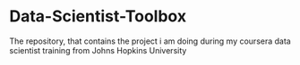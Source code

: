 # Data-Scientist-Toolbox
The repository, that contains the project i am doing during my coursera data scientist training from Johns Hopkins University
